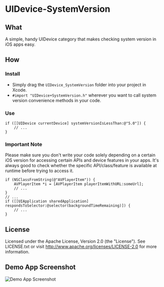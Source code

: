 UIDevice-SystemVersion
======================

## What

A simple, handy UIDevice category that makes checking system version in iOS apps easy.

## How

### Install

 - Simply drag the `UIDevice_SystemVersion` folder into your project in Xcode.
 - `#import "UIDevice+SystemVersion.h"` wherever you want to call system version convenience methods in your code.

### Use

    if ([[UIDevice currentDevice] systemVersionIsLessThan:@"5.0"]) {
        // ...
    }

### Important Note

Please make sure you don't write your code solely depending on a certain iOS version for accessing certain APIs and device features in your apps.
It's always good to check whether the specific API/class/feature is available at runtime before trying to access it.

    if (NSClassFromString(@"AVPlayerItem")) {
        AVPlayerItem *i = [AVPlayerItem playerItemWithURL:someUrl];
        // ...
    }
    // ...
    if ([[UIApplication sharedApplication] respondsToSelector:@selector(backgroundTimeRemaining)]) {
        // ...
    }

## License

Licensed under the Apache License, Version 2.0 (the "License").
See LICENSE.txt or visit http://www.apache.org/licenses/LICENSE-2.0 for more information.

## Demo App Screenshot
 
 
![Demo App Screenshot][1]

  [1]: https://github.com/ardalahmet/UIDevice-SystemVersion/raw/master/screenshot.png